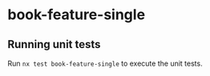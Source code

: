 # book-feature-single

## Running unit tests

Run `nx test book-feature-single` to execute the unit tests.
